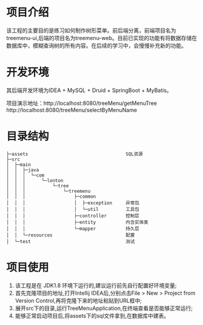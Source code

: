 # 项目介绍

该工程的主要目的是练习如何制作树形菜单。前后端分离，前端项目名为treemenu-ui,后端的项目名为treemenu-web。目前已实现的功能有将数据存储在数据库中，模糊查询树的所有内容。在后续的学习中，会慢慢补充新的功能。



# 开发环境

其后端开发环境为IDEA + MySQL + Druid + SpringBoot + MyBatis。

项目演示地址：http://localhost:8080/treeMenu/getMenuTree   
           http://localhost:8080/treeMenu/selectByMenuName



# 目录结构

```          
├─assets                                    SQL资源
├─src
│  ├─main
│  │  ├─java
│  │  │  └─com
│  │  │      └─lonton
│  │  │          └─tree
│  │  │              └─treemenu
│  │  │                  ├─common
│  │  │                  │  ├─exception     异常包      
│  │  │                  │  └─util          工具包     
│  │  │                  ├─controller       控制层  
│  │  │                  ├─entity           内含实体类   
│  │  │                  └─mapper           持久层                                       
│  │  └─resources                           配置   
│  └─test                                   测试  
```


# 项目使用
1. 该工程是在 JDK1.8 环境下运行的,建议运行前先自行配置好环境变量;
2. 首先克隆项目的地址,打开Intellij IDEA后,分别点击File > New > Project from Version Control,再将克隆下来的地址粘贴到URL框中;
3. 展开src下的目录,运行TreeMenuApplication,在终端查看是否能够正常运行;
4. 能够正常启动项目后,将assets下的sql文件拿到,在数据库中建表。

